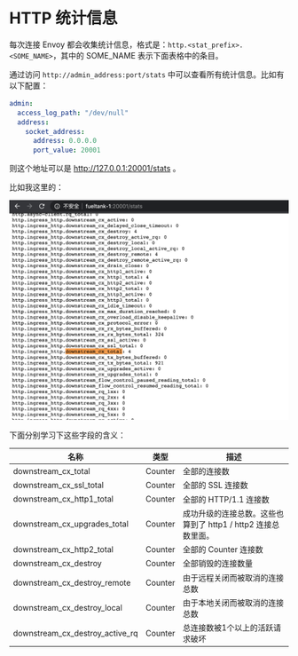 # HTTP 统计信息

每次连接 Envoy 都会收集统计信息，格式是：`http.<stat_prefix>.<SOME_NAME>`，其中的 SOME_NAME 表示下面表格中的条目。

通过访问 `http://admin_address:port/stats` 中可以查看所有统计信息。比如有以下配置：

```yaml
admin:
  access_log_path: "/dev/null"
  address:
    socket_address:
      address: 0.0.0.0
      port_value: 20001
```

则这个地址可以是 http://127.0.0.1:20001/stats 。

比如我这里的：

![image-20200423200858371](../../../../../resource/image-20200423200858371.png)



下面分别学习下这些字段的含义：

| 名称                            | 类型    | 描述                                                         |
| ------------------------------- | ------- | ------------------------------------------------------------ |
| downstream_cx_total             | Counter | 全部的连接数                                                 |
| downstream_cx_ssl_total         | Counter | 全部的 SSL 连接数                                            |
| downstream_cx_http1_total       | Counter | 全部的 HTTP/1.1 连接数                                       |
| downstream_cx_upgrades_total    | Counter | 成功升级的连接总数。这些也算到了 http1 / http2 连接总数里面。 |
| downstream_cx_http2_total       | Counter | 全部的 Counter 连接数                                        |
| downstream_cx_destroy           | Counter | 全部销毁的连接数量                                           |
| downstream_cx_destroy_remote    | Counter | 由于远程关闭而被取消的连接总数                               |
| downstream_cx_destroy_local     | Counter | 由于本地关闭而被取消的连接总数                               |
| downstream_cx_destroy_active_rq | Counter | 总连接数被1个以上的活跃请求破坏                              |

